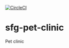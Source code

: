 [![CircleCI](https://circleci.com/gh/vessos/sfg-pet-clinic/tree/main.svg?style=svg)](https://circleci.com/gh/vessos/sfg-pet-clinic/tree/main)


# sfg-pet-clinic
Pet clinic
